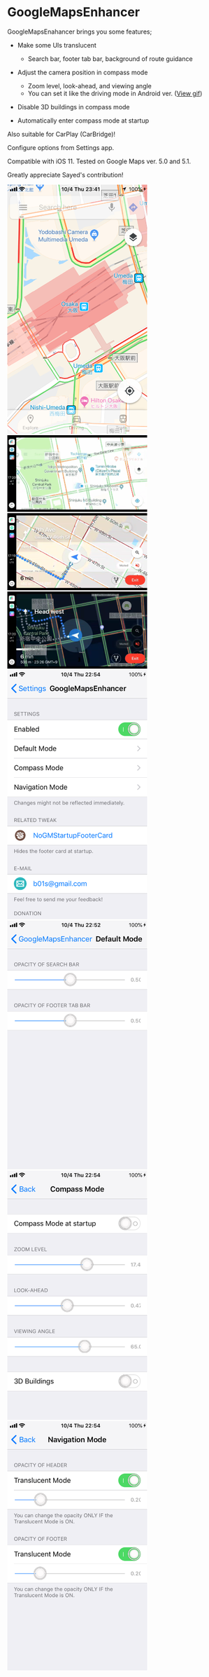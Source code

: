 # GoogleMapsEnhancer

GoogleMapsEnahancer brings you some features;

- Make some UIs translucent
  * Search bar, footer tab bar, background of route guidance


- Adjust the camera position in compass mode
  * Zoom level, look-ahead, and viewing angle
  * You can set it like the driving mode in Android ver. (<a href='https://github.com/b01s/GoogleMapsEnhancer/blob/master/images/enter_compass_mode.gif'>View gif</a>)


- Disable 3D buildings in compass mode


- Automatically enter compass mode at startup

Also suitable for CarPlay (CarBridge)!

Configure options from Settings app.

Compatible with iOS 11.
Tested on Google Maps ver. 5.0 and 5.1.

Greatly appreciate Sayed's contribution!

<img src="https://github.com/b01s/GoogleMapsEnhancer/blob/master/images/default_mode.png" width="320px">

<img src="https://github.com/b01s/GoogleMapsEnhancer/blob/master/images/enter_compass_mode.gif" width="320px">

<img src="https://github.com/b01s/GoogleMapsEnhancer/blob/master/images/navigation_mode.png" width="320px">

<img src="https://github.com/b01s/GoogleMapsEnhancer/blob/master/images/navigation_mode_night.png" width="320px">

<img src="https://github.com/b01s/GoogleMapsEnhancer/blob/master/images/pref1_root.png" width="320px">

<img src="https://github.com/b01s/GoogleMapsEnhancer/blob/master/images/pref2_default_mode.png" width="320px">

<img src="https://github.com/b01s/GoogleMapsEnhancer/blob/master/images/pref3_compass_mode.png" width="320px">

<img src="https://github.com/b01s/GoogleMapsEnhancer/blob/master/images/pref4_navigation_mode.png" width="320px">